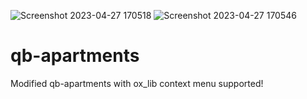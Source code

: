 ![Screenshot 2023-04-27 170518](https://user-images.githubusercontent.com/121213450/235001385-67f7150a-f0eb-45f4-b96b-e3f3498c4299.png)
![Screenshot 2023-04-27 170546](https://user-images.githubusercontent.com/121213450/235001455-f9328aa6-0f9e-407f-9ec1-5b8b93acb70d.png)
# qb-apartments
Modified qb-apartments with ox_lib context menu supported!
